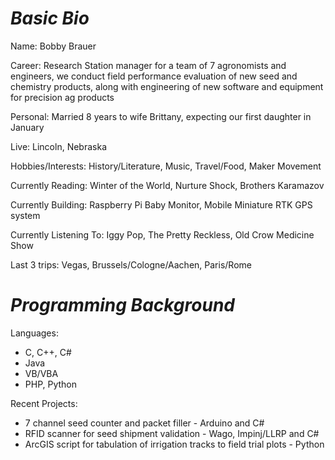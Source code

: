 # *Basic Bio*

Name:  Bobby Brauer

Career:  Research Station manager for a team of 7 agronomists and engineers, we conduct field performance evaluation of new seed and chemistry products, along with engineering of new software and equipment for precision ag products

Personal:  Married 8 years to wife Brittany, expecting our first daughter in January

Live:  Lincoln, Nebraska

Hobbies/Interests:  History/Literature, Music, Travel/Food, Maker Movement

Currently Reading:  Winter of the World, Nurture Shock, Brothers Karamazov

Currently Building:  Raspberry Pi Baby Monitor, Mobile Miniature RTK GPS system

Currently Listening To:  Iggy Pop, The Pretty Reckless, Old Crow Medicine Show 

Last 3 trips:  Vegas, Brussels/Cologne/Aachen, Paris/Rome

# *Programming Background*

Languages:
* C, C++, C#
* Java
* VB/VBA
* PHP, Python

Recent Projects:
* 7 channel seed counter and packet filler - Arduino and C#
* RFID scanner for seed shipment validation - Wago, Impinj/LLRP and C#
* ArcGIS script for tabulation of irrigation tracks to field trial plots - Python